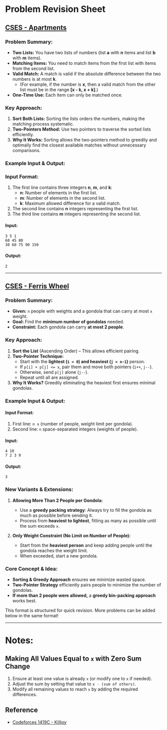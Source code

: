 # Problem Revision Sheet

## [CSES - Apartments](https://cses.fi/problemset/task/1084/)

### **Problem Summary:**
- **Two Lists:** You have two lists of numbers (list **a** with **n** items and list **b** with **m** items).
- **Matching Items:** You need to match items from the first list with items from the second list.
- **Valid Match:** A match is valid if the absolute difference between the two numbers is at most **k**.
  - (For example, if the number is **x**, then a valid match from the other list must be in the range **[x - k, x + k]**.)
- **One-Time Use:** Each item can only be matched once.

### **Key Approach:**
1. **Sort Both Lists:** Sorting the lists orders the numbers, making the matching process systematic.
2. **Two-Pointers Method:** Use two pointers to traverse the sorted lists efficiently.
3. **Why It Works:** Sorting allows the two-pointers method to greedily and optimally find the closest available matches without unnecessary comparisons.

### **Example Input & Output:**

### **Input Format:**
1. The first line contains three integers **n**, **m**, and **k**:
   - **n**: Number of elements in the first list.
   - **m**: Number of elements in the second list.
   - **k**: Maximum allowed difference for a valid match.
2. The second line contains **n** integers representing the first list.
3. The third line contains **m** integers representing the second list.

#### **Input:**
```
3 5 1
60 45 80
30 60 75 90 150
```
#### **Output:**
```
2
```

---

## [CSES - Ferris Wheel](https://cses.fi/problemset/task/1090/)

### **Problem Summary:**
- **Given:** `n` people with weights and a gondola that can carry at most `x` weight.
- **Goal:** Find the **minimum number of gondolas** needed.
- **Constraint:** Each gondola can carry **at most 2 people**.

### **Key Approach:**
1. **Sort the List** (Ascending Order) – This allows efficient pairing.
2. **Two-Pointer Technique:**
   - Start with the **lightest (`i = 0`) and heaviest (`j = n-1`)** person.
   - If `p[i] + p[j] <= x`, pair them and move both pointers (`i++`, `j--`).
   - Otherwise, send `p[j]` alone (`j--`).
   - Repeat until all are assigned.
3. **Why It Works?** Greedily eliminating the heaviest first ensures minimal gondolas.

### **Example Input & Output:**

#### **Input Format:**
1. First line: `n x` (number of people, weight limit per gondola).
2. Second line: `n` space-separated integers (weights of people).

#### **Input:**
```
4 10
7 2 3 9
```

#### **Output:**
```
3
```

### **New Variants & Extensions:**
1. **Allowing More Than 2 People per Gondola:**
   - Use a **greedy packing strategy**: Always try to fill the gondola as much as possible before sending it.
   - Process from **heaviest to lightest**, fitting as many as possible until the sum exceeds `x`.

2. **Only Weight Constraint (No Limit on Number of People):**
   - Start from the **heaviest person** and keep adding people until the gondola reaches the weight limit.
   - When exceeded, start a new gondola.

### **Core Concept & Idea:**
- **Sorting & Greedy Approach** ensures we minimize wasted space.
- **Two-Pointer Strategy** efficiently pairs people to minimize the number of gondolas.
- **If more than 2 people were allowed,** a **greedy bin-packing approach** works best.


This format is structured for quick revision. More problems can be added below in the same format!

---

# Notes:

## Making All Values Equal to `x` with Zero Sum Change  

1. Ensure at least one value is already `x` (or modify one to `x` if needed).  
2. Adjust the sum by setting that value to `x - (sum of others)`.  
3. Modify all remaining values to reach `x` by adding the required differences.  

## Reference  
- [Codeforces 1419C - Killjoy](https://codeforces.com/problemset/problem/1419/C)  

